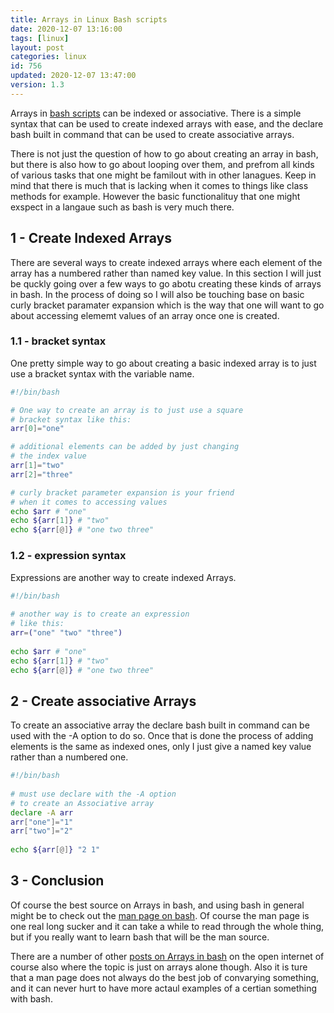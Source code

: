 ```yaml
---
title: Arrays in Linux Bash scripts
date: 2020-12-07 13:16:00
tags: [linux]
layout: post
categories: linux
id: 756
updated: 2020-12-07 13:47:00
version: 1.3
---
```


Arrays in [bash scripts](/2020/11/27/bash-scripts/) can be indexed or associative. There is a simple syntax that can be used to create indexed arrays with ease, and the declare bash built in command that can be used to create associative arrays.

There is not just the question of how to go about creating an array in bash, but there is also how to go about looping over them, and prefrom all kinds of various tasks that one might be familout with in other lanagues. Keep in mind that there is much that is lacking when it comes to things like class methods for example. However the basic functionalituy that one might exspect in a langaue such as bash is very much there.

<!-- more -->

## 1 - Create Indexed Arrays

There are several ways to create indexed arrays where each element of the array has a numbered rather than named key value. In this section I will just be quckly going over a few ways to go abotu creating these kinds of arrays in bash. In the process of doing so I will also be touching base on basic curly bracket paramater expansion which is the way that one will want to go about accessing elememt values of an array once one is created.

### 1.1 - bracket syntax

One pretty simple way to go about creating a basic indexed array is to just use a bracket syntax with the variable name.

```bash
#!/bin/bash

# One way to create an array is to just use a square 
# bracket syntax like this:
arr[0]="one"

# additional elements can be added by just changing
# the index value
arr[1]="two"
arr[2]="three"

# curly bracket parameter expansion is your friend
# when it comes to accessing values
echo $arr # "one"
echo ${arr[1]} # "two"
echo ${arr[@]} # "one two three"
```

### 1.2 - expression syntax

Expressions are another way to create indexed Arrays.

```bash
#!/bin/bash
 
# another way is to create an expression
# like this:
arr=("one" "two" "three")
 
echo $arr # "one"
echo ${arr[1]} # "two"
echo ${arr[@]} # "one two three"
```

## 2 - Create associative Arrays

To create an associative array the declare bash built in command can be used with the -A option to do so. Once that is done the process of adding elements is the same as indexed ones, only I just give a named key value rather than a numbered one.

```bash
#!/bin/bash
 
# must use declare with the -A option
# to create an Associative array
declare -A arr
arr["one"]="1"
arr["two"]="2"
 
echo ${arr[@]} "2 1"
```

## 3 - Conclusion

Of course the best source on Arrays in bash, and using bash in general might be to check out the [man page on bash](https://linux.die.net/man/1/bash). Of course the man page is one real long sucker and it can take a while to read through the whole thing, but if you really want to learn bash that will be the man source.

There are a number of other [posts on Arrays in bash](https://opensource.com/article/18/5/you-dont-know-bash-intro-bash-arrays) on the open internet of course also where the topic is just on arrays alone though. Also it is ture that a man page does not always do the best job of convarying something, and it can never hurt to have more actaul examples of a certian something with bash.